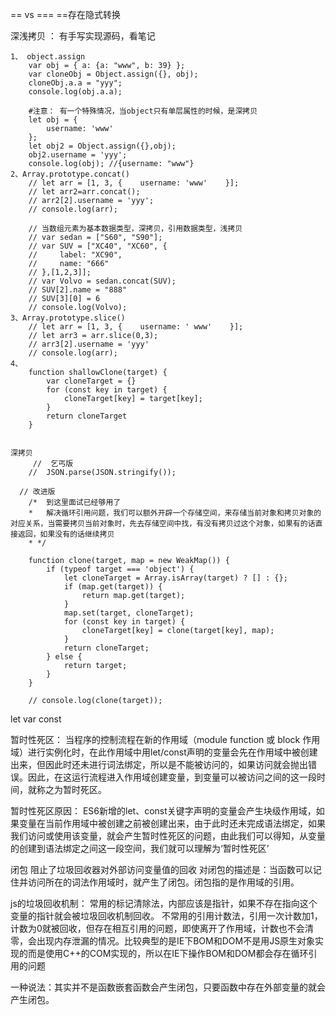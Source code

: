 == vs ===
==存在隐式转换

深浅拷贝 ： 有手写实现源码，看笔记
```
1、 object.assign
    var obj = { a: {a: "www", b: 39} };
    var cloneObj = Object.assign({}, obj);
    cloneObj.a.a = "yyy";
    console.log(obj.a.a);

    #注意： 有一个特殊情况，当object只有单层属性的时候，是深拷贝
    let obj = {
        username: 'www'
    };
    let obj2 = Object.assign({},obj);
    obj2.username = 'yyy';
    console.log(obj); //{username: "www"}
2、Array.prototype.concat()
    // let arr = [1, 3, {    username: 'www'    }];
    // let arr2=arr.concat();
    // arr2[2].username = 'yyy';
    // console.log(arr);

    // 当数组元素为基本数据类型，深拷贝，引用数据类型，浅拷贝
    // var sedan = ["S60", "S90"];
    // var SUV = ["XC40", "XC60", {
    //     label: "XC90",
    //     name: "666"
    // },[1,2,3]];
    // var Volvo = sedan.concat(SUV);
    // SUV[2].name = "888"
    // SUV[3][0] = 6
    // console.log(Volvo);
3、Array.prototype.slice()
    // let arr = [1, 3, {    username: ' www'    }];
    // let arr3 = arr.slice(0,3);
    // arr3[2].username = 'yyy'
    // console.log(arr);
4、
    function shallowClone(target) {
        var cloneTarget = {}
        for (const key in target) {
            cloneTarget[key] = target[key];
        }
        return cloneTarget
    }
    
    
深拷贝
     //  乞丐版
    //  JSON.parse(JSON.stringify());

  // 改进版
    /*  到这里面试已经够用了
    *   解决循环引用问题，我们可以额外开辟一个存储空间，来存储当前对象和拷贝对象的对应关系，当需要拷贝当前对象时，先去存储空间中找，有没有拷贝过这个对象，如果有的话直接返回，如果没有的话继续拷贝
    * */

    function clone(target, map = new WeakMap()) {
        if (typeof target === 'object') {
            let cloneTarget = Array.isArray(target) ? [] : {};
            if (map.get(target)) {
                return map.get(target);
            }
            map.set(target, cloneTarget);
            for (const key in target) {
                cloneTarget[key] = clone(target[key], map);
            }
            return cloneTarget;
        } else {
            return target;
        }
    }

    // console.log(clone(target));

```

let var const


暂时性死区：
当程序的控制流程在新的作用域（module function 或 block
作用域）进行实例化时，在此作用域中用let/const声明的变量会先在作用域中被创建出来，但因此时还未进行词法绑定，所以是不能被访问的，如果访问就会抛出错误。因此，在这运行流程进入作用域创建变量，到变量可以被访问之间的这一段时间，就称之为暂时死区。

暂时性死区原因：
ES6新增的let、const关键字声明的变量会产生块级作用域，如果变量在当前作用域中被创建之前被创建出来，由于此时还未完成语法绑定，如果我们访问或使用该变量，就会产生暂时性死区的问题，由此我们可以得知，从变量的创建到语法绑定之间这一段空间，我们就可以理解为‘暂时性死区’

闭包
阻止了垃圾回收器对外部访问变量值的回收
对闭包的描述是：当函数可以记住并访问所在的词法作用域时，就产生了闭包。闭包指的是作用域的引用。

js的垃圾回收机制：
常用的标记清除法，内部应该是指针，如果不存在指向这个变量的指针就会被垃圾回收机制回收。
不常用的引用计数法，引用一次计数加1，计数为0就被回收，但存在相互引用的问题，即使离开了作用域，计数也不会清零，会出现内存泄漏的情况。比较典型的是IE下BOM和DOM不是用JS原生对象实现的而是使用C++的COM实现的，所以在IE下操作BOM和DOM都会存在循环引用的问题

一种说法：其实并不是函数嵌套函数会产生闭包，只要函数中存在外部变量的就会产生闭包。
























